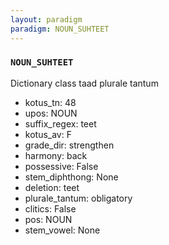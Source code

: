 ```yaml
---
layout: paradigm
paradigm: NOUN_SUHTEET
---
```

### ` NOUN_SUHTEET `

Dictionary class taad plurale tantum
* kotus_tn: 48
* upos: NOUN
* suffix_regex: teet
* kotus_av: F
* grade_dir: strengthen
* harmony: back
* possessive: False
* stem_diphthong: None
* deletion: teet
* plurale_tantum: obligatory
* clitics: False
* pos: NOUN
* stem_vowel: None
